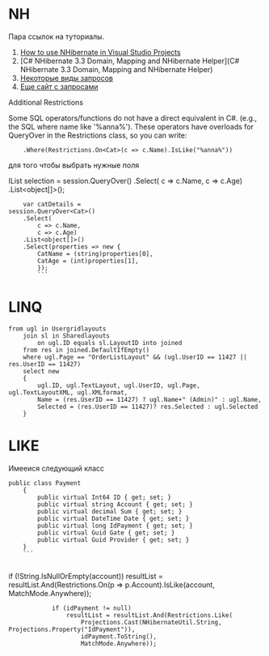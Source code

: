 NH
==

Пара ссылок на туториалы. 

1. [How to use NHibernate in Visual Studio Projects ](http://www.youtube.com/watch?v=FkmFI736wMU)
2. [C# NHibernate 3.3 Domain, Mapping and NHibernate Helper](C# NHibernate 3.3 Domain, Mapping and NHibernate Helper)
3. [Некоторые виды запросов](http://www.martinwilley.com/net/code/nhibernate/query.html)
4. [Еще сайт с запросами](http://nhibernate.info/blog/2009/12/17/queryover-in-nh-3-0.html)


Additional Restrictions

Some SQL operators/functions do not have a direct equivalent in C#. (e.g., the SQL where name like '%anna%'). These operators have overloads for QueryOver in the Restrictions class, so you can write:

        .Where(Restrictions.On<Cat>(c => c.Name).IsLike("%anna%"))
        
        

для того чтобы выбрать нужные поля

IList selection =
    session.QueryOver<Cat>()
        .Select(
            c => c.Name,
            c => c.Age)
        .List<object[]>();
        
        var catDetails =
    session.QueryOver<Cat>()
        .Select(
            c => c.Name,
            c => c.Age)
        .List<object[]>()
        .Select(properties => new {
            CatName = (string)properties[0],
            CatAge = (int)properties[1],
            });
            ```
            
LINQ 
===

```
from ugl in Usergridlayouts
    join sl in Sharedlayouts
        on ugl.ID equals sl.LayoutID into joined
	from res in joined.DefaultIfEmpty()
    where ugl.Page == "OrderListLayout" && (ugl.UserID == 11427 || res.UserID == 11427)
    select new
	{
		ugl.ID, ugl.TextLayout, ugl.UserID, ugl.Page, ugl.TextLayoutXML, ugl.XMLformat,
		Name = (res.UserID == 11427) ? ugl.Name+" (Admin)" : ugl.Name, 
		Selected = (res.UserID == 11427)? res.Selected : ugl.Selected 
	}
```
	
	
LIKE 
====

Имееися следующий класс

```
public class Payment
	{
		public virtual Int64 ID { get; set; }
		public virtual string Account { get; set; }
		public virtual decimal Sum { get; set; }
		public virtual DateTime Date { get; set; }
		public virtual long IdPayment { get; set; }
		public virtual Guid Gate { get; set; }
		public virtual Guid Provider { get; set; }
	}
	```
	
```
if (!String.IsNullOrEmpty(account))
					resultList = resultList.And(Restrictions.On<Payment>(p => p.Account).IsLike(account, MatchMode.Anywhere));

				if (idPayment != null)
					resultList = resultList.And(Restrictions.Like(
						Projections.Cast(NHibernateUtil.String, Projections.Property("IdPayment")), 
						idPayment.ToString(), 
						MatchMode.Anywhere));
```
